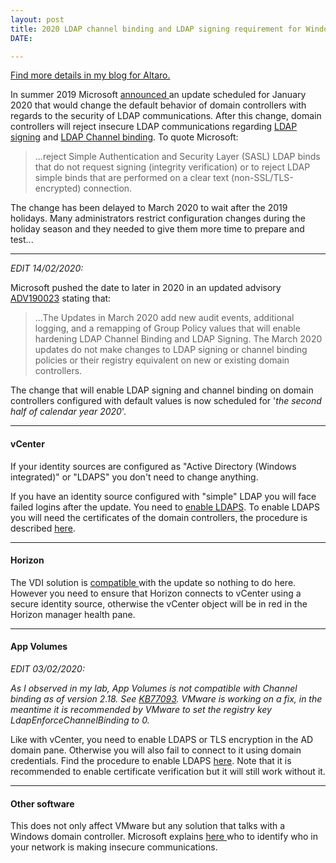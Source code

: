 ```yaml
---
layout: post
title: 2020 LDAP channel binding and LDAP signing requirement for Windows
DATE: 

---
```

[Find more details in my blog for Altaro.](https://www.altaro.com/vmware/understanding-ldap-binding-signing/)

In summer 2019 Microsoft [announced ](https://support.microsoft.com/en-us/help/4520412/2020-ldap-channel-binding-and-ldap-signing-requirement-for-windows)an update scheduled for January 2020 that would change the default behavior of domain controllers with regards to the security of LDAP communications. After this change, domain controllers will reject insecure LDAP communications regarding [LDAP signing](https://support.microsoft.com/en-us/help/935834/how-to-enable-ldap-signing-in-windows-server-2008) and [LDAP Channel binding](https://support.microsoft.com/en-us/help/4034879/how-to-add-the-ldapenforcechannelbinding-registry-entry). To quote Microsoft:

> ...reject Simple Authentication and Security Layer (SASL) LDAP binds that do not request signing (integrity verification) or to reject LDAP simple binds that are performed on a clear text (non-SSL/TLS-encrypted) connection.

The change has been delayed to March 2020 to wait after the 2019 holidays. Many administrators restrict configuration changes during the holiday season and they needed to give them more time to prepare and test...

***

_EDIT 14/02/2020:_

Microsoft pushed the date to later in 2020 in an updated advisory [ADV190023](https://portal.msrc.microsoft.com/en-us/security-guidance/advisory/ADV190023) stating that:

> ...The Updates in March 2020 add new audit events, additional logging, and a remapping of Group Policy values that will enable hardening LDAP Channel Binding and LDAP Signing. The March 2020 updates do not make changes to LDAP signing or channel binding policies or their registry equivalent on new or existing domain controllers.

The change that will enable LDAP signing and channel binding on domain controllers configured with default values is now scheduled for '_the second half of calendar year 2020_'.

***

#### vCenter

If your identity sources are configured as "Active Directory (Windows integrated)" or "LDAPS" you don't need to change anything.

If you have an identity source configured with "simple" LDAP you will face failed logins after the update. You need to [enable LDAPS](https://docs.vmware.com/en/VMware-vSphere/6.5/com.vmware.psc.doc/GUID-98B36135-CDC1-435C-8F27-5E0D0187FF7E.html). To enable LDAPS you will need the certificates of the domain controllers, the procedure is described [here](https://ldapwiki.com/wiki/Obtain%20a%20Certificate%20from%20Server).

***

#### Horizon

The VDI solution is [compatible ](https://kb.vmware.com/s/article/76062)with the update so nothing to do here. However you need to ensure that Horizon connects to vCenter using a secure identity source, otherwise the vCenter object will be in red in the Horizon manager health pane.

***

#### App Volumes

_EDIT 03/02/2020:_

_As I observed in my lab, App Volumes is not compatible with Channel binding as of version 2.18. See_ [_KB77093_](https://kb.vmware.com/s/article/77093)_. VMware is working on a fix, in the meantime it is recommended by VMware to set the registry key LdapEnforceChannelBinding to 0._

Like with vCenter, you need to enable LDAPS or TLS encryption in the AD domain pane. Otherwise you will also fail to connect to it using domain credentials. Find the procedure to enable LDAPS [here](https://docs.vmware.com/en/VMware-App-Volumes/2.18/com.vmware.appvolumes.admin.doc/GUID-4EA6EF73-7800-4241-9162-2C407AC4AA7A.html). Note that it is recommended to enable certificate verification but it will still work without it.

***

#### Other software

This does not only affect VMware but any solution that talks with a Windows domain controller. Microsoft explains [here ](https://support.microsoft.com/en-ca/help/935834/how-to-enable-ldap-signing-in-windows-server-2008)who to identify who in your network is making insecure communications.
